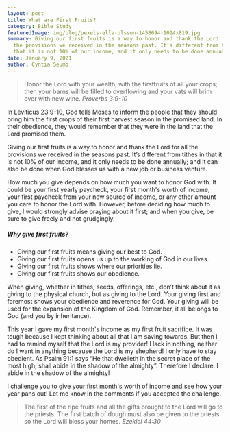 ```yaml
---
layout: post
title: What are First Fruits?
category: Bible Study
featuredImage: img/blog/pexels-ella-olsson-1458694-1024x819.jpg
summary: Giving our first fruits is a way to honor and thank the Lord for all
  the provisions we received in the seasons past. It’s different from tithes in
  that it is not 10% of our income, and it only needs to be done annually.
date: January 9, 2021
author: Cyntia Seumo
---
```

<blockquote>Honor the Lord with your wealth, with the firstfruits of all your crops; then your barns will be filled to overflowing and your vats will brim over with new wine.
<cite> Proverbs 3:9-10 </cite></blockquote>

In <a>Leviticus 23:9-10</a>, God tells Moses to inform the people that they should bring him the first crops of their first harvest season in the promised land. In their obedience, they would remember that they were in the land that the Lord promised them.

Giving our first fruits is a way to honor and thank the Lord for all the provisions we received in the seasons past. It’s different from tithes in that it is not 10% of our income, and it only needs to be done annually; and it can also be done when God blesses us with a new job or business venture.

How much you give depends on how much you want to honor God with. It could be your first yearly paycheck, your first month's worth of income, your first paycheck from your new source of income, or any other amount you care to honor the Lord with. However, before deciding how much to give, I would strongly advise praying about it first; and when you give, be sure to give freely and not grudgingly.


<h5>Why give first fruits?</h5>

<ul class="blog-list">
 	<li>Giving our first fruits means giving our best to God.</li>
 	<li>Giving our first fruits opens us up to the working of God in our lives.</li>
 	<li>Giving our first fruits shows where our priorities lie.</li>
 	<li>Giving our first fruits shows our obedience.</li>
</ul>

When giving, whether in tithes, seeds, offerings, etc., don’t think about it as giving to the physical church, but as giving to the Lord. Your giving first and foremost shows your obedience and reverence for God. Your giving will be used for the expansion of the Kingdom of God. Remember, it all belongs to God (and you by inheritance).

This year I gave my first month's income as my first fruit sacrifice. It was tough because I kept thinking about all that I am saving towards. But then I had to remind myself that the Lord is my provider! I lack in nothing, neither do I want in anything because the Lord is my shepherd! I only have to stay obedient. As Psalm 91:1 says “He that dwelleth in the secret place of the most high, shall abide in the shadow of the almighty”. Therefore I declare: I abide in the shadow of the almighty!

I challenge you to give your first month's worth of income and see how your year pans out! Let me know in the comments if you accepted the challenge.

<blockquote>The first of the ripe fruits and all the gifts brought to the Lord will go to the priests. The first batch of dough must also be given to the priests so the Lord will bless your homes.
<cite>Ezekiel 44:30</cite></blockquote>